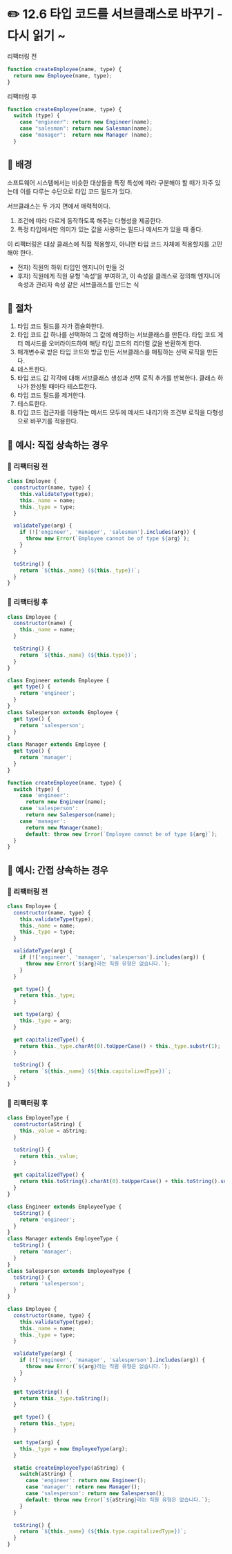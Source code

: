 # ✏️ 12.6 타입 코드를 서브클래스로 바꾸기 - 다시 읽기 \~

리팩터링 전

```javascript
function createEmployee(name, type) {
  return new Employee(name, type);
}
```

리팩터링 후

```javascript
function createEmployee(name, type) {
  switch (type) {
    case "engineer": return new Engineer(name);
    case "salesman": return new Salesman(name);
    case "manager":  return new Manager (name);
  }
```

## 🧷 배경

소프트웨어 시스템에서는 비슷한 대상들을 특정 특성에 따라 구분해야 할 때가 자주 있는데 이를 다루는 수단으로 타입 코드 필드가 있다.

서브클래스는 두 가지 면에서 매력적이다.

1. 조건에 따라 다르게 동작하도록 해주는 다형성을 제공한다.
2. 특정 타입에서만 의미가 있는 값을 사용하는 필드나 메서드가 있을 때 좋다.

이 리팩터링은 대상 클래스에 직접 적용할지, 아니면 타입 코드 자체에 적용할지를 고민해야 한다.

* 전자) 직원의 하위 타입인 엔지니어 만들 것
* 후자) 직원에게 직원 유형 '속성'을 부여하고, 이 속성을 클래스로 정의해 엔지니어 속성과 관리자 속성 같은 서브클래스를 만드는 식

## 🧷 절차

1. 타입 코드 필드를 자가 캡슐화한다.
2. 타입 코드 값 하나를 선택하여 그 값에 해당하는 서브클래스를 만든다. 타입 코드 게터 메서드를 오버라이드하여 해당 타입 코드의 리터럴 값을 반환하게 한다.
3. 매개변수로 받은 타입 코드와 방금 만든 서브클래스를 매핑하는 선택 로직을 만든다.
4. 테스트한다.
5. 타입 코드 값 각각에 대해 서브클래스 생성과 선택 로직 추가를 반복한다. 클래스 하나가 완성될 때마다 테스트한다.
6. 타입 코드 필드를 제거한다.
7. 테스트한다.
8. 타입 코드 접근자를 이용하는 메서드 모두에 메서드 내리기와 조건부 로직을 다형성으로 바꾸기를 적용한다.

## 🧷 예시: 직접 상속하는 경우

### 🧷 리팩터링 전

```javascript
class Employee {
  constructor(name, type) {
    this.validateType(type);
    this._name = name;
    this._type = type;
  }

  validateType(arg) {
    if (!['engineer', 'manager', 'salesman'].includes(arg)) {
      throw new Error(`Employee cannot be of type ${arg}`);
    }
  }

  toString() {
    return `${this._name} (${this._type})`;
  }
}
```

### 🧷 리팩터링 후

```javascript
class Employee {
  constructor(name) {
    this._name = name;
  }

  toString() {
    return `${this._name} (${this.type})`;
  }
}

class Engineer extends Employee {
  get type() {
    return 'engineer';
  }
}
class Salesperson extends Employee {
  get type() {
    return 'salesperson';
  }
}
class Manager extends Employee {
  get type() {
    return 'manager';
  }
}

function createEmployee(name, type) {
  switch (type) {
    case 'engineer':
      return new Engineer(name);
    case 'salesperson':
      return new Salesperson(name);
    case 'manager':
      return new Manager(name);
      default: throw new Error(`Employee cannot be of type ${arg}`);
  }
}
```

## 🧷 예시: 간접 상속하는 경우

### 🧷 리팩터링 전

```javascript
class Employee {
  constructor(name, type) {
    this.validateType(type);
    this._name = name;
    this._type = type;
  }

  validateType(arg) {
    if (!['engineer', 'manager', 'salesperson'].includes(arg)) {
      throw new Error(`${arg}라는 직원 유형은 없습니다.`);
    }
  }

  get type() {
    return this._type;
  }

  set type(arg) {
    this._type = arg;
  }

  get capitalizedType() {
    return this._type.charAt(0).toUpperCase() + this._type.substr(1);
  }

  toString() {
    return `${this._name} (${this.capitalizedType})`;
  }
}
```

### 🧷 리팩터링 후

```javascript
class EmployeeType {
  constructor(aString) {
    this._value = aString;
  }

  toString() {
    return this._value;
  }

  get capitalizedType() {
    return this.toString().charAt(0).toUpperCase() + this.toString().substr(1);
  }
}

class Engineer extends EmployeeType {
  toString() {
    return 'engineer';
  }
}
class Manager extends EmployeeType {
  toString() {
    return 'manager';
  }
}
class Salesperson extends EmployeeType {
  toString() {
    return 'salesperson';
  }
}

class Employee {
  constructor(name, type) {
    this.validateType(type);
    this._name = name;
    this._type = type;
  }

  validateType(arg) {
    if (!['engineer', 'manager', 'salesperson'].includes(arg)) {
      throw new Error(`${arg}라는 직원 유형은 없습니다.`);
    }
  }

  get typeString() {
    return this._type.toString();
  }

  get type() {
    return this._type;
  }

  set type(arg) {
    this._type = new EmployeeType(arg);
  }

  static createEmployeeType(aString) {
    switch(aString) {
      case 'engineer': return new Engineer();
      case 'manager': return new Manager();
      case 'salesperson': return new Salesperson();
      default: throw new Error(`${aString}라는 직원 유형은 없습니다.`);
    }
  }

  toString() {
    return `${this._name} (${this.type.capitalizedType})`;
  }
}
```
